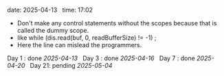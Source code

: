date: 2025-04-13  
time: 17:02  

- Don't make any control statements without the scopes because that is called the dummy scope.
- like while (dis.read(buf, 0, readBufferSize) != -1)
	  ;
 - Here the line can mislead the programmers.

Day 1 : done *2025-04-13*  
Day 3 : done *2025-04-16*  
Day 7 : done *2025-04-20*  
Day 21: pending *2025-05-04*